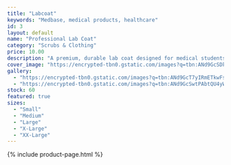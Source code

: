 ```yaml
---
title: "Labcoat"
keywords: "Medbase, medical products, healthcare"
id: 3
layout: default
name: "Professional Lab Coat"
category: "Scrubs & Clothing"
price: 10.00
description: "A premium, durable lab coat designed for medical students and professionals. Made from high-quality fabric, this coat offers comfort and protection during long hours in the clinic or lab."
cover_image: "https://encrypted-tbn0.gstatic.com/images?q=tbn:ANd9GcSDk4Mkpxoz41F1r0YsTxTolMThPyGXRJ-kOw&s"
gallery:
  - "https://encrypted-tbn0.gstatic.com/images?q=tbn:ANd9GcT7yIRmETkwFs04HsmuStZHO-DvRTKI0Uj0FJRJQpG_JsVdET9Ct7UDMNmfslb9U6v1skw&usqp=CAU"
  - "https://encrypted-tbn0.gstatic.com/images?q=tbn:ANd9GcSwtPAbtQU4yWXGIstcxXjCieAw0sLE1qOq8A&s"
stock: 60
featured: true
sizes:
  - "Small"
  - "Medium"
  - "Large"
  - "X-Large"
  - "XX-Large"
---
```

{% include product-page.html %}
